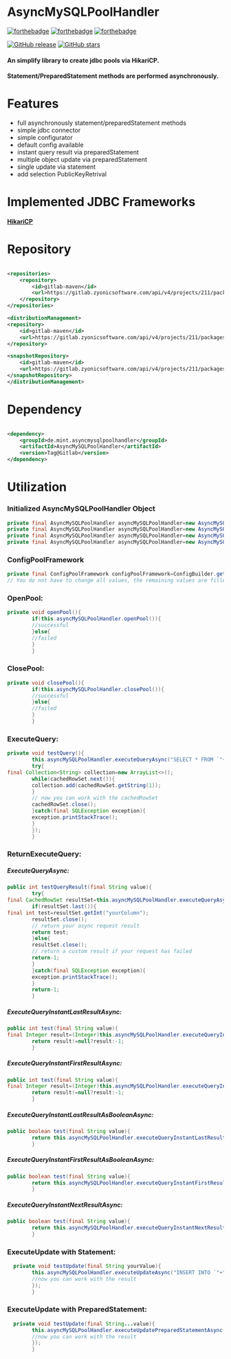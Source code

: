 # AsyncMySQLPoolHandler

[![forthebadge](https://forthebadge.com/images/badges/made-with-java.svg)](https://forthebadge.com) [![forthebadge](https://forthebadge.com/images/badges/open-source.svg)](https://forthebadge.com) [![forthebadge](https://forthebadge.com/images/badges/powered-by-coffee.svg)](https://forthebadge.com)

[![GitHub release](https://img.shields.io/badge/RELEASE-100?style=for-the-badge)](https://gitlab.zyonicsoftware.com/mintUI9976/sqlpoolfactory/-/packages)   [![GitHub stars](https://img.shields.io/github/stars/mintUI9976/AsyncMySQLPoolHandler?style=for-the-badge)](https://github.com/mintUI9976/AsyncMySQLPoolHandler/stargazers)

#### An simplify library to create jdbc pools via HikariCP.

#### Statement/PreparedStatement methods are performed asynchronously.

# Features

- full asynchronously statement/preparedStatement methods
- simple jdbc connector
- simple configurator
- default config available
- instant query result via preparedStatement
- multiple object update via preparedStatement
- single update via statement
- add selection PublicKeyRetrival

# Implemented JDBC Frameworks

#### [HikariCP](https://github.com/brettwooldridge/HikariCP)

# Repository

```xml

<repositories>
    <repository>
        <id>gitlab-maven</id>
        <url>https://gitlab.zyonicsoftware.com/api/v4/projects/211/packages/maven</url>
    </repository>
</repositories>

<distributionManagement>
<repository>
    <id>gitlab-maven</id>
    <url>https://gitlab.zyonicsoftware.com/api/v4/projects/211/packages/maven</url>
</repository>

<snapshotRepository>
    <id>gitlab-maven</id>
    <url>https://gitlab.zyonicsoftware.com/api/v4/projects/211/packages/maven</url>
</snapshotRepository>
</distributionManagement>
```

# Dependency

```xml

<dependency>
    <groupId>de.mint.asyncmysqlpoolhandler</groupId>
    <artifactId>AsyncMySQLPoolHandler</artifactId>
    <version>Tag@Gitlab</version>
</dependency>
```

# Utilization

### Initialized AsyncMySQLPoolHandler Object

```java
private final AsyncMySQLPoolHandler asyncMySQLPoolHandler=new AsyncMySQLPoolHandler(hostname,username,password,enumPoolFramework,configPoolFramework);
private final AsyncMySQLPoolHandler asyncMySQLPoolHandler=new AsyncMySQLPoolHandler(hostname,port,username,password,enumPoolFramework,configPoolFramework);
private final AsyncMySQLPoolHandler asyncMySQLPoolHandler=new AsyncMySQLPoolHandler(hostname,username,password,database,enumPoolFramework,configPoolFramework);
private final AsyncMySQLPoolHandler asyncMySQLPoolHandler=new AsyncMySQLPoolHandler(hostname,port,username,password,database,enumPoolFramework,configPoolFramework);
```

### ConfigPoolFramework

```java
private final ConfigPoolFramework configPoolFramework=ConfigBuilder.getConfigBuilder().build(); // returns a default configuration
// You do not have to change all values, the remaining values are filled with default values.
```

### OpenPool:

```java
private void openPool(){
        if(this.asyncMySQLPoolHandler.openPool()){
        //successful
        }else{
        //failed
        }
        }
```

### ClosePool:

```java
private void closePool(){
        if(this.asyncMySQLPoolHandler.closePool()){
        //successful
        }else{
        //failed
        }
        }
```

### ExecuteQuery:

```java
private void testQuery(){
        this.asyncMySQLPoolHandler.executeQueryAsync("SELECT * FROM `"+"yourTable"+"`;").whenComplete((cachedRowSet,throwable)->{
        try{
final Collection<String> collection=new ArrayList<>();
        while(cachedRowSet.next()){
        collection.add(cachedRowSet.getString(1));
        }
        // now you can work with the cachedRowSet
        cachedRowSet.close();
        }catch(final SQLException exception){
        exception.printStackTrace();
        }
        });
        }
```

### ReturnExecuteQuery:

##### ExecuteQueryAsync:

```java
public int testQueryResult(final String value){
        try{
final CachedRowSet resultSet=this.asyncMySQLPoolHandler.executeQueryAsync("SELECT `yourColumn` FROM `"+"yourTable"+"` WHERE `yourValue`= '"+this.asyncMySQLPoolHandler.removeSQLInjectionPossibility(value)+"';").join();
        if(resultSet.last()){
final int test=resultSet.getInt("yourColumn");
        resultSet.close();
        // return your async request result
        return test;
        }else{
        resultSet.close();
        // return a custom result if your request has failed
        return-1;
        }
        }catch(final SQLException exception){
        exception.printStackTrace();
        }
        return-1;
        }
```

##### ExecuteQueryInstantLastResultAsync:

```java
public int test(final String value){
final Integer result=(Integer)this.asyncMySQLPoolHandler.executeQueryInstantLastResultAsync("SELECT `yourColumn` FROM `"+"yourTable"+"` WHERE `yourValue`= '"+this.asyncMySQLPoolHandler.removeSQLInjectionPossibility(value)+"';","yourColumn").join();
        return result!=null?result:-1;
        }
```

##### ExecuteQueryInstantFirstResultAsync:

```java
public int test(final String value){
final Integer result=(Integer)this.asyncMySQLPoolHandler.executeQueryInstantFirstResultAsync("SELECT `yourColumn` FROM `"+"yourTable"+"` WHERE `yourValue`= '"+this.asyncMySQLPoolHandler.removeSQLInjectionPossibility(value)+"';","yourColumn").join();
        return result!=null?result:-1;
        }
```

##### ExecuteQueryInstantLastResultAsBooleanAsync:

```java
public boolean test(final String value){
        return this.asyncMySQLPoolHandler.executeQueryInstantLastResultAsBooleanAsync("SELECT `yourColumn` FROM `"+"yourTable"+"` WHERE `yourValue`= '"+this.asyncMySQLPoolHandler.removeSQLInjectionPossibility(value)+"';","yourColumn").join();
        }
```    

##### ExecuteQueryInstantFirstResultAsBooleanAsync:

```java
public boolean test(final String value){
        return this.asyncMySQLPoolHandler.executeQueryInstantFirstResultAsBooleanAsync("SELECT `yourColumn` FROM `"+"yourTable"+"` WHERE `yourValue`= '"+this.asyncMySQLPoolHandler.removeSQLInjectionPossibility(value)+"';","yourColumn").join();
        }
```    

##### ExecuteQueryInstantNextResultAsync:

```java
public boolean test(final String value){
        return this.asyncMySQLPoolHandler.executeQueryInstantNextResultAsync("SELECT * FROM `"+"yourTable"+"` WHERE `yourValue`= '"+this.asyncMySQLPoolHandler.removeSQLInjectionPossibility(value)+"';").join();
        }
```

### ExecuteUpdate with Statement:

```java
  private void testUpdate(final String yourValue){
        this.asyncMySQLPoolHandler.executeUpdateAsync("INSERT INTO `"+"yourTable"+"` SET `yourColumn` = '"+this.asyncMySQLPoolHandler.removeSQLInjectionPossibility(yourValue)+"';").whenComplete((aVoid,throwable)->{
        //now you can work with the result
        });
        }
```

### ExecuteUpdate with PreparedStatement:

```java
  private void testUpdate(final String...value){
        this.asyncMySQLPoolHandler.executeUpdatePreparedStatementAsync("INSERT INTO `"+"yourTable"+"` (value1, value2, value3, value4) VALUES (?, ?, ?, ?)",value1,value2,value3,value4).whenComplete((aVoid,throwable)->{
        //now you can work with the result
        });
        }
```

